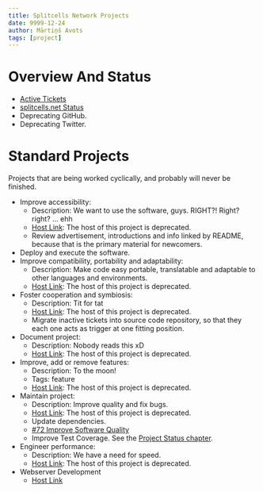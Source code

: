```yaml
---
title: Splitcells Network Projects
date: 9999-12-24
author: Mārtiņš Avots
tags: [project]
---
```

# Overview And Status

* [Active Tickets](../../tags/active/)
* [splitcells.net Status](https://splitcells.net/net/splitcells/network/status.html)
* Deprecating GitHub.
* Deprecating Twitter.

# Standard Projects
Projects that are being worked cyclically, and probably will never be finished.

* Improve accessibility:
  * Description: We want to use the software, guys. RIGHT?! Right? right? ... ehh
  * [Host Link](https://github.com/www-splitcells-net/net.splitcells.network/projects/19): The host of this project is deprecated.
  * Review advertisement, introductions and info linked by README,
    because that is the primary material for newcomers.
* Deploy and execute the software.
* Improve compatibility, portability and adaptability:
  * Description: Make code easy portable, translatable and adaptable to other languages and environments.
  * [Host Link](https://github.com/www-splitcells-net/net.splitcells.network/projects/3): The host of this project is deprecated.
* Foster cooperation and symbiosis:
  * Description: Tit for tat
  * [Host Link](https://github.com/www-splitcells-net/net.splitcells.network/projects/15): The host of this project is deprecated.
  * Migrate inactive tickets into source code repository,
    so that they each one acts as trigger at one fitting position.
* Document project:
  * Description: Nobody reads this xD
  * [Host Link](https://github.com/www-splitcells-net/net.splitcells.network/projects/6): The host of this project is deprecated.
* Improve, add or remove features:
  * Description: To the moon!
  * Tags: feature
  * [Host Link](https://github.com/www-splitcells-net/net.splitcells.network/projects/16): The host of this project is deprecated.
* Maintain project:
  * Description: Improve quality and fix bugs.
  * [Host Link](https://github.com/www-splitcells-net/net.splitcells.network/projects/8): The host of this project is deprecated.
  * Update dependencies.
  * [#72 Improve Software Quality](./src/main/md/net/splitcells/network/tickets/open/72.md)
  * Improve Test Coverage. See the [Project Status chapter](#project-status).
* Engineer performance: 
  * Description: We have a need for speed.
  * [Host Link](https://github.com/www-splitcells-net/net.splitcells.network/projects/18): The host of this project is deprecated.
* Webserver Development
  * [Host Link](https://todo.sr.ht/~splitcells-net/net.splitcells.network?search=label%3A%22active%22)
